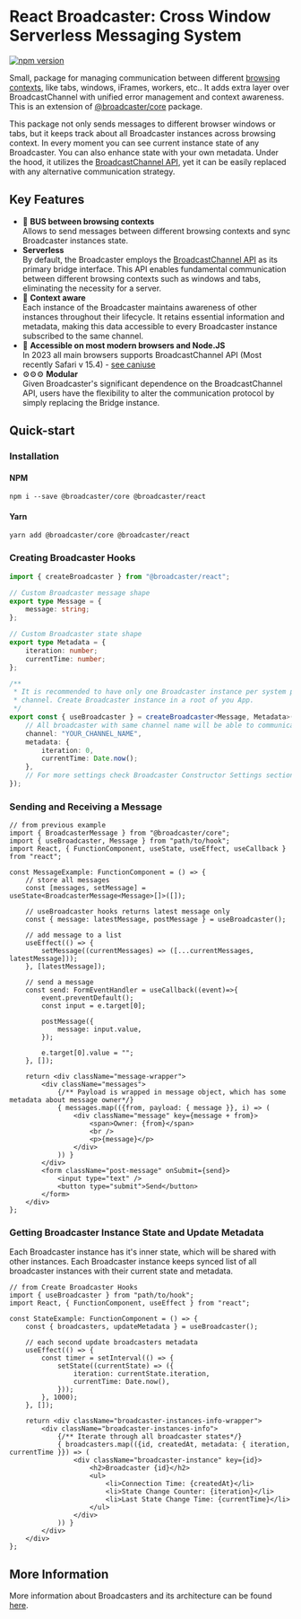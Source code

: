 # React Broadcaster: Cross Window Serverless Messaging System

[![npm version](https://badge.fury.io/js/@broadcaster%2Fcore.svg)](https://badge.fury.io/js/@broadcaster%2Fcore)

Small, package for managing communication between different
[browsing contexts](https://developer.mozilla.org/en-US/docs/Glossary/Browsing_context), like tabs, windows, iFrames, workers, etc..
It adds extra layer over BroadcastChannel with unified error management and context awareness. This is an extension of
[@broadcaster/core](https://github.com/pavelstencl/broadcasterJS/tree/main/packages/core) package.

This package not only sends messages to different browser windows or tabs, but it keeps track about all Broadcaster instances across
browsing context. In every moment you can see current instance state of any Broadcaster. You can also enhance state with your own metadata.
Under the hood, it utilizes the [BroadcastChannel API](https://developer.mozilla.org/en-US/docs/Web/API/Broadcast_Channel_API),
yet it can be easily replaced with any alternative communication strategy.

## Key Features

 * 🚌 **BUS between browsing contexts**  
 Allows to send messages between different browsing contexts and sync Broadcaster instances state.
 * **Serverless**  
 By default, the Broadcaster employs the [BroadcastChannel API](https://developer.mozilla.org/en-US/docs/Web/API/Broadcast_Channel_API)
 as its primary bridge interface. This API enables fundamental communication between different browsing contexts such
 as windows and tabs, eliminating the necessity for a server.
 * 📝 **Context aware**  
 Each instance of the Broadcaster maintains awareness of other instances throughout their lifecycle.
 It retains essential information and metadata, making this data accessible to every Broadcaster instance
 subscribed to the same channel.
 * 💪 **Accessible on most modern browsers and Node.JS**  
 In 2023 all main browsers supports BroadcastChannel API (Most recently Safari v 15.4) -
 [see caniuse](https://caniuse.com/?search=BroadcastChannel)
 * ⚙️⚙️⚙️ **Modular**  
 Given Broadcaster's significant dependence on the BroadcastChannel API, users have the flexibility
 to alter the communication protocol by simply replacing the Bridge instance.


## Quick-start

### Installation

#### NPM
```npm i --save @broadcaster/core @broadcaster/react```

#### Yarn
```yarn add @broadcaster/core @broadcaster/react```

### Creating Broadcaster Hooks

```ts
import { createBroadcaster } from "@broadcaster/react";

// Custom Broadcaster message shape
export type Message = {
    message: string;
};

// Custom Broadcaster state shape
export type Metadata = {
    iteration: number;
    currentTime: number;
};

/**
 * It is recommended to have only one Broadcaster instance per system per
 * channel. Create Broadcaster instance in a root of you App.
 */
export const { useBroadcaster } = createBroadcaster<Message, Metadata>({
    // All broadcaster with same channel name will be able to communicate.
    channel: "YOUR_CHANNEL_NAME",
    metadata: {
        iteration: 0,
        currentTime: Date.now();
    },
    // For more settings check Broadcaster Constructor Settings section down below
});
```

### Sending and Receiving a Message

```tsx
// from previous example
import { BroadcasterMessage } from "@broadcaster/core";
import { useBroadcaster, Message } from "path/to/hook";
import React, { FunctionComponent, useState, useEffect, useCallback } from "react";

const MessageExample: FunctionComponent = () => {
    // store all messages
    const [messages, setMessage] = useState<BroadcasterMessage<Message>[]>([]);

    // useBroadcaster hooks returns latest message only
    const { message: latestMessage, postMessage } = useBroadcaster();

    // add message to a list
    useEffect(() => {
        setMessage((currentMessages) => ([...currentMessages, latestMessage]));
    }, [latestMessage]);

    // send a message
    const send: FormEventHandler = useCallback((event)=>{
        event.preventDefault();
        const input = e.target[0];

        postMessage({
            message: input.value,
        });

        e.target[0].value = "";
    }, []);

    return <div className="message-wrapper">
        <div className="messages">
            {/** Payload is wrapped in message object, which has some metadata about message owner*/}
            { messages.map(({from, payload: { message }}, i) => (
                <div className="message" key={message + from}>
                    <span>Owner: {from}</span>
                    <br />
                    <p>{message}</p>
                </div>
            )) }
        </div>
        <form className="post-message" onSubmit={send}>
            <input type="text" />
            <button type="submit">Send</button>
        </form>
    </div>
};
```

### Getting Broadcaster Instance State and Update Metadata

Each Broadcaster instance has it's inner state, which will be shared with other instances. Each Broadcaster instance
keeps synced list of all broadcaster instances with their current state and metadata.

```tsx
// from Create Broadcaster Hooks
import { useBroadcaster } from "path/to/hook";
import React, { FunctionComponent, useEffect } from "react";

const StateExample: FunctionComponent = () => {
    const { broadcasters, updateMetadata } = useBroadcaster();

    // each second update broadcasters metadata
    useEffect(() => {
        const timer = setInterval(() => {
            setState((currentState) => ({
                iteration: currentState.iteration,
                currentTime: Date.now(),
            }));
        }, 1000);
    }, []);

    return <div className="broadcaster-instances-info-wrapper">
        <div className="broadcaster-instances-info">
            {/** Iterate through all broadcaster states*/}
            { broadcasters.map(({id, createdAt, metadata: { iteration, currentTime }}) => (
                <div className="broadcaster-instance" key={id}>
                    <h2>Broadcaster {id}</h2>
                    <ul>
                        <li>Connection Time: {createdAt}</li>
                        <li>State Change Counter: {iteration}</li>
                        <li>Last State Change Time: {currentTime}</li>
                    </ul>
                </div>
            )) }
        </div>
    </div>
};
```

## More Information

More information about Broadcasters and its architecture can be found [here](https://github.com/pavelstencl/broadcasterJS/tree/main/packages/core).
